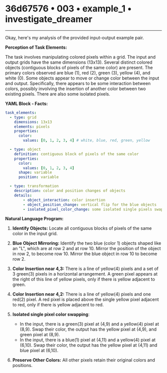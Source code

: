 # 36d67576 • 003 • example_1 • investigate_dreamer

---
Okay, here's my analysis of the provided input-output example pair.

**Perception of Task Elements:**

The task involves manipulating colored pixels within a grid. The input and output grids have the same dimensions (13x13). Several distinct colored objects (contiguous blocks of pixels of the same color) are present. The primary colors observed are blue (1), red (2), green (3), yellow (4), and white (0). Some objects appear to move or change color between the input and output. Specifically, there appears to be some interaction between colors, possibly involving the insertion of another color between two existing pixels. There are also some isolated pixels.

**YAML Block - Facts:**



```yaml
task_elements:
  - type: grid
    dimensions: 13x13
    elements: pixels
    properties:
      color:
        values: [0, 1, 2, 3, 4] # white, blue, red, green, yellow

  - type: object
    definition: contiguous block of pixels of the same color
    properties:
      color:
        values: [0, 1, 2, 3, 4]
      shape: variable
      position: variable

  - type: transformation
    description: color and position changes of objects
    details:
        - object_interaction: color insertion
        - object_position_change: vertical flip for the blue objects
        - isolated_pixel_color_change: some isolated single pixels swap
```



**Natural Language Program:**

1.  **Identify Objects:** Locate all contiguous blocks of pixels of the same color in the input grid.

2.  **Blue Object Mirroring:** Identify the two blue (color 1) objects shaped like an "L", which are at row 2 and at row 10. Mirror the position of the object in row 2, to become row 10. Mirror the blue object in row 10 to become row 2.

3. **Color Insertion near 4,3:** There is a line of yellow(4) pixels and a set of 3 green(3) pixels in a horizontal arrangement. A green pixel appears at the right of this line of yellow pixels, only if there is yellow adjacent to green.

4.  **Color Insertion near 4,2:** There is a line of yellow(4) pixels and one red(2) pixel. A red pixel is placed above the single yellow pixel adjacent to red, only if there is yellow adjacent to red.

5. **Isolated single pixel color swapping**:
    - In the input, there is a green(3) pixel at (4,9) and a yellow(4) pixel at (8,9). Swap their color, the output has the yellow pixel at (4,9), and green pixel at (8,9).
    - In the input, there is a blue(1) pixel at (4,11) and a yellow(4) pixel at (6,10). Swap their color, the output has the yellow pixel at (4,11) and blue pixel at (6,10).

6.  **Preserve Other Colors:** All other pixels retain their original colors and positions.


